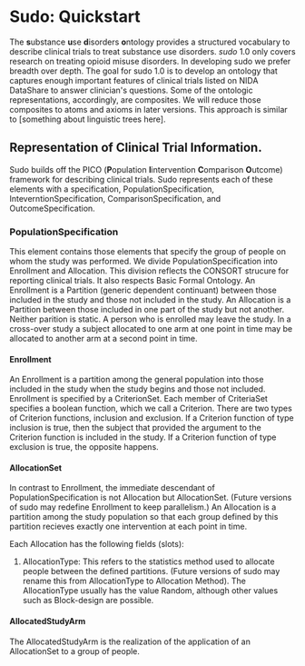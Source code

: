 # Sudo: Quickstart

The **s**ubstance **u**se **d**isorders **o**ntology provides a structured vocabulary to describe clinical trials to treat substance use disorders. _sudo_ 1.0 only covers research on treating opioid misuse disorders. In developing sudo we prefer breadth over depth. The goal for sudo 1.0 is to develop an ontology that captures enough important features of clinical trials listed on NIDA DataShare to answer clinician's questions. Some of the ontologic representations, accordingly, are composites. We will reduce those composites to atoms and axioms in later versions. This approach is similar to [something about linguistic trees here].

## Representation of Clinical Trial Information. 
Sudo builds off the PICO (**P**opulation **I**intervention **C**omparison **O**utcome) framework for describing clinical trials. Sudo represents each of these elements with a specification, PopulationSpecification, InteverntionSpecification, ComparisonSpecification, and OutcomeSpecification. 

### PopulationSpecification 
This element contains those elements that specify the group of people on whom the study was performed. We divide PopulationSpecification into Enrollment and Allocation. This division reflects the CONSORT strucure for reporting clinical trials. It also respects Basic Formal Ontology. An Enrollment is a Partition (generic dependent continuant) between those included in the study and those not included in the study. An Allocation is a Partition between those included in one part of the study but not another. Neither parition is static. A person who is enrolled may leave the study. In a cross-over study a subject allocated to one arm at one point in time may be allocated to another arm at a second point in time. 

#### Enrollment
An Enrollment is a partition among the general population into those included in the study when the study begins and those not included. Enrollment is specified by a CriterionSet. Each member of CriteriaSet specifies a boolean function, which we call a Criterion. There are two types of Criterion functions, inclusion and exclusion. If a Criterion function of type inclusion is true, then the subject that provided the argument to the Criterion function is included in the study. If a Criterion function of type exclusion is true, the opposite happens. 

#### AllocationSet
In contrast to Enrollment, the immediate descendant of PopulationSpecification is not Allocation but AllocationSet. (Future versions of sudo may redefine Enrollment to keep parallelism.) An Allocation is a partition among the study population so that each group defined by this partition recieves exactly one intervention at each point in time. 

Each Allocation has the following fields (slots):
1. AllocationType: This refers to the statistics method used to allocate people between the defined partitions. (Future versions of sudo may rename this from AllocationType to Allocation Method). The AllocationType usually has the value Random, although other values such as Block-design are possible.

#### AllocatedStudyArm
The AllocatedStudyArm is the realization of the application of an AllocationSet to a group of people. 
